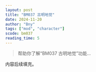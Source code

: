 ```yaml
---
layout: post
title: "BM037 古明地觉"
date: 2024-11-20
author: "Bny"
tags: ["mod", "character"]
scode: bm037
reading_time: 5
---
```


> 帮助你了解“BM037 古明地觉”功能...

内容后续填充。
